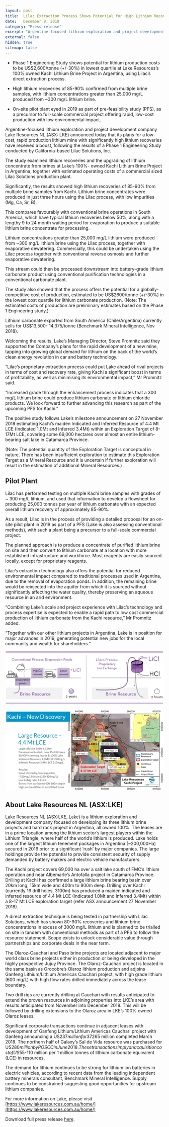 ```yaml
---
layout: post
title:  Lilac Extraction Process Shows Potential for High Lithium Recoveries at Lowest Quartile Costs at Kachi
date:   December 9, 2018
category: "Press release"
excerpt: "Argentine-focused lithium exploration and project development company Lake Resources NL announced that its plans for a low-cost, rapid production lithium mine with significantly high lithium recoveries have received a boost, following the results of a Phase 1 Engineering Study conducted by California-based Lilac Solutions, Inc."
external: false
hidden: true
sitemap: false
---
```


* Phase 1 Engineering Study shows potential for lithium production costs to be US$2,600/tonne (+/-30%) in lowest quartile at Lake Resources’s 100% owned Kachi Lithium Brine Project in Argentina, using Lilac’s direct extraction process.

* High lithium recoveries of 85-90% confirmed from multiple brine samples, with lithium concentrations greater than 25,000 mg/L produced from ~300 mg/L lithium brine.

* On-site pilot plant eyed in 2019 as part of pre-feasibility study (PFS), as a precursor to full-scale commercial project offering rapid, low-cost production with low environmental impact.

Argentine-focused lithium exploration and project development company Lake Resources NL (ASX: LKE) announced today that its plans for a low-cost, rapid production lithium mine with significantly high lithium recoveries have received a boost, following the results of a Phase 1 Engineering Study conducted by California-based Lilac Solutions, Inc.

The study examined lithium recoveries and the upgrading of lithium concentrate from brines at Lake’s 100%- owned Kachi Lithium Brine Project in Argentina, together with estimated operating costs of a commercial sized Lilac Solutions production plant.

Significantly, the results showed high lithium recoveries of 85-90% from multiple brine samples from Kachi. Lithium brine concentrates were produced in just three hours using the Lilac process, with low impurities (Mg, Ca, Sr, B).

This compares favourably with conventional brine operations in South America, which have typical lithium recoveries below 50%, along with a lengthy 9 to 24 month waiting period for evaporation to produce a suitable lithium brine concentrate for processing.

Lithium concentrations greater than 25,000 mg/L lithium were produced from ~300 mg/L lithium brine using the Lilac process, together with evaporative dewatering. Commercially, this could be undertaken using the Lilac process together with conventional reverse osmosis and further evaporative dewatering.

This stream could then be processed downstream into battery-grade lithium carbonate product using conventional purification technologies in a conventional carbonate plant. 

The study also showed that the process offers the potential for a globally-competitive cost of production, estimated to be US$2600/tonne (+/-30%) in the lowest cost quartile for lithium carbonate production. (Note: The estimated costs of production are preliminary estimates based on the Phase 1 Engineering study.) 

Lithium carbonate exported from South America (Chile/Argentina) currently sells for US$13,500- 14,375/tonne (Benchmark Mineral Intelligence, Nov 2018). 

Welcoming the results, Lake’s Managing Director, Steve Promnitz said they supported the Company’s plans for the rapid development of a new mine, tapping into growing global demand for lithium on the back of the world’s clean energy revolution in car and battery technology. 

“Lilac’s proprietary extraction process could put Lake ahead of rival projects in terms of cost and recovery rate, giving Kachi a significant boost in terms of profitability, as well as minimising its environmental impact,” Mr Promnitz said. 

“Increased grade through the enhancement process indicates that a 300 mg/L lithium brine could produce lithium carbonate or lithium chloride products. We look forward to further advancing this research as part of the upcoming PFS for Kachi.” 

The positive study follows Lake’s milestone announcement on 27 November 2018 estimating Kachi’s maiden Indicated and Inferred Resource of 4.4 Mt LCE (Indicated 1.0Mt and Inferred 3.4Mt) within an Exploration Target of 8-17Mt LCE, covering some 69,000 hectares over almost an entire lithium-bearing salt lake in Catamarca Province. 

(Note: The potential quantity of the Exploration Target is conceptual in nature. There has been insufficient exploration to estimate this Exploration Target as a Mineral Resource and it is uncertain if further exploration will result in the estimation of additional Mineral Resources.) 

## Pilot Plant

Lilac has performed testing on multiple Kachi brine samples with grades of ~ 300 mg/L lithium, and used that information to develop a flowsheet for producing 25,000 tonnes per year of lithium carbonate with an expected overall lithium recovery of approximately 85-90%. 

As a result, Lilac is in the process of providing a detailed proposal for an on-site pilot plant in 2019 as part of a PFS (Lake is also assessing conventional methods), with such a plant being a precursor to a full-scale commercial project. 

The planned approach is to produce a concentrate of purified lithium brine on site and then convert to lithium carbonate at a location with more established infrastructure and workforce. Most reagents are easily sourced locally, except for proprietary reagents. 

Lilac’s extraction technology also offers the potential for reduced environmental impact compared to traditional processes used in Argentina, due to the removal of evaporation ponds. In addition, the remaining brine would be reinjected into the aquifer from which it is sourced without significantly affecting the water quality, thereby preserving an aqueous resource in an arid environment. 

“Combining Lake’s scale and project experience with Lilac’s technology and process expertise is expected to enable a rapid path to low cost commercial production of lithium carbonate from the Kachi resource,” Mr Promnitz added. 

“Together with our other lithium projects in Argentina, Lake is in position for major advances in 2019, generating potential new jobs for the local community and wealth for shareholders.”

![](/assets/Lilac+Solutions+-+Process+Comparison+Diagrams_2018.08-lines.png)

![](/assets/Screen+Shot+2018-12-09+at+9.12.52+PM.png)

## About Lake Resources NL (ASX:LKE)

Lake Resources NL (ASX:LKE, Lake) is a lithium exploration and development company focused on developing its three lithium brine projects and hard rock project in Argentina, all owned 100%. The leases are in a prime location among the lithium sector’s largest players within the Lithium Triangle, where half of the world’s lithium is produced. Lake holds one of the largest lithium tenement packages in Argentina (~200,000Ha) secured in 2016 prior to a significant ‘rush’ by major companies. The large holdings provide the potential to provide consistent security of supply demanded by battery makers and electric vehicle manufacturers. 

The Kachi project covers 69,000 ha over a salt lake south of FMC’s lithium operation and near Albemarle’s Antofalla project in Catamarca Province. Drilling at Kachi has confirmed a large lithium brine bearing basin over 20km long, 15km wide and 400m to 800m deep. Drilling over Kachi (currently 16 drill holes, 3100m) has produced a maiden indicated and inferred resource of 4.4 Mt LCE (Indicated 1.0Mt and Inferred 3.4Mt) within a 8-17 Mt LCE exploration target (refer ASX announcement 27 November 2018). 

A direct extraction technique is being tested in partnership with Lilac Solutions, which has shown 80-90% recoveries and lithium brine concentrations in excess of 3000 mg/L lithium and is planned to be trialled on site in tandem with conventional methods as part of a PFS to follow the resource statement. Scope exists to unlock considerable value through partnerships and corporate deals in the near term. 

The Olaroz-Cauchari and Paso brine projects are located adjacent to major world class brine projects either in production or being developed in the highly prospective Jujuy Province. The Olaroz-Cauchari project is located in the same basin as Orocobre’s Olaroz lithium production and adjoins Ganfeng Lithium/Lithium Americas Cauchari project, with high grade lithium (600 mg/L) with high flow rates drilled immediately across the lease boundary. 

Two drill rigs are currently drilling at Cauchari with results anticipated to extend the proven resources in adjoining properties into LKE’s area with results anticipated from November into December 2018. This will be followed by drilling extensions to the Olaroz area in LKE’s 100% owned Olaroz leases. 

Significant corporate transactions continue in adjacent leases with development of Ganfeng Lithium/Lithium Americas Cauchari project with Ganfeng announcing a US$237 million for 37% of the Cauchari project previously held by SQM. Nearby projects of Lithium X were acquired via a takeover offer of C$265 million completed March 2018. The northern half of Galaxy’s Sal de Vida resource was purchased for US$280 million by POSCO in June 2018. These transactions imply an acquisition cost of US$55-110 million per 1 million tonnes of lithium carbonate equivalent (LCE) in resources. 

The demand for lithium continues to be strong for lithium ion batteries in electric vehicles, according to recent data from the leading independent battery minerals consultant, Benchmark Mineral Intelligence. Supply continues to be constrained suggesting good opportunities for upstream lithium companies. 

For more information on Lake, please visit [https://www.lakeresources.com.au/home/](https://www.lakeresources.com.au/home/)

Download full press release [here](/assets/Lake+Resources+-+Lilac+Solutions+-+Press+Release+Dec2018.pdf).